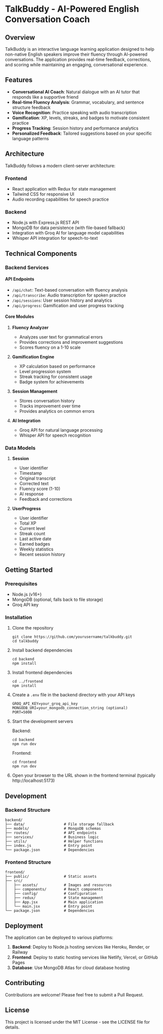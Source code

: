 # TalkBuddy - AI-Powered English Conversation Coach

## Overview

TalkBuddy is an interactive language learning application designed to help non-native English speakers improve their fluency through AI-powered conversations. The application provides real-time feedback, corrections, and scoring while maintaining an engaging, conversational experience.

## Features

- **Conversational AI Coach**: Natural dialogue with an AI tutor that responds like a supportive friend
- **Real-time Fluency Analysis**: Grammar, vocabulary, and sentence structure feedback
- **Voice Recognition**: Practice speaking with audio transcription
- **Gamification**: XP, levels, streaks, and badges to motivate consistent practice
- **Progress Tracking**: Session history and performance analytics
- **Personalized Feedback**: Tailored suggestions based on your specific language patterns

## Architecture

TalkBuddy follows a modern client-server architecture:

### Frontend
- React application with Redux for state management
- Tailwind CSS for responsive UI
- Audio recording capabilities for speech practice

### Backend
- Node.js with Express.js REST API
- MongoDB for data persistence (with file-based fallback)
- Integration with Groq AI for language model capabilities
- Whisper API integration for speech-to-text

## Technical Components

### Backend Services

#### API Endpoints
- `/api/chat`: Text-based conversation with fluency analysis
- `/api/transcribe`: Audio transcription for spoken practice
- `/api/sessions`: User session history and analytics
- `/api/progress`: Gamification and user progress tracking

#### Core Modules

1. **Fluency Analyzer**
   - Analyzes user text for grammatical errors
   - Provides corrections and improvement suggestions
   - Scores fluency on a 1-10 scale

2. **Gamification Engine**
   - XP calculation based on performance
   - Level progression system
   - Streak tracking for consistent usage
   - Badge system for achievements

3. **Session Management**
   - Stores conversation history
   - Tracks improvement over time
   - Provides analytics on common errors

4. **AI Integration**
   - Groq API for natural language processing
   - Whisper API for speech recognition

### Data Models

1. **Session**
   - User identifier
   - Timestamp
   - Original transcript
   - Corrected text
   - Fluency score (1-10)
   - AI response
   - Feedback and corrections

2. **UserProgress**
   - User identifier
   - Total XP
   - Current level
   - Streak count
   - Last active date
   - Earned badges
   - Weekly statistics
   - Recent session history

## Getting Started

### Prerequisites

- Node.js (v16+)
- MongoDB (optional, falls back to file storage)
- Groq API key

### Installation

1. Clone the repository
   ```
   git clone https://github.com/yourusername/talkbuddy.git
   cd talkbuddy
   ```

2. Install backend dependencies
   ```
   cd backend
   npm install
   ```

3. Install frontend dependencies
   ```
   cd ../frontend
   npm install
   ```

4. Create a `.env` file in the backend directory with your API keys
   ```
   GROQ_API_KEY=your_groq_api_key
   MONGODB_URI=your_mongodb_connection_string (optional)
   PORT=5000
   ```

5. Start the development servers
   
   Backend:
   ```
   cd backend
   npm run dev
   ```
   
   Frontend:
   ```
   cd frontend
   npm run dev
   ```

6. Open your browser to the URL shown in the frontend terminal (typically http://localhost:5173)

## Development

### Backend Structure

```
backend/
├── data/                  # File storage fallback
├── models/                # MongoDB schemas
├── routes/                # API endpoints
├── services/              # Business logic
├── utils/                 # Helper functions
├── index.js               # Entry point
└── package.json           # Dependencies
```

### Frontend Structure

```
frontend/
├── public/                # Static assets
├── src/
│   ├── assets/            # Images and resources
│   ├── components/        # React components
│   ├── config/            # Configuration
│   ├── redux/             # State management
│   ├── App.jsx            # Main application
│   └── main.jsx           # Entry point
└── package.json           # Dependencies
```

## Deployment

The application can be deployed to various platforms:

1. **Backend**: Deploy to Node.js hosting services like Heroku, Render, or Railway
2. **Frontend**: Deploy to static hosting services like Netlify, Vercel, or GitHub Pages
3. **Database**: Use MongoDB Atlas for cloud database hosting

## Contributing

Contributions are welcome! Please feel free to submit a Pull Request.

## License

This project is licensed under the MIT License - see the LICENSE file for details.